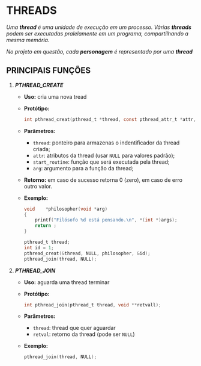 # THREADS
_Uma **thread** é uma unidade de execução em um processo. Várias **threads** podem ser executadas pralelamente em um programa, compartilhando a mesma memória._

_No projeto em questão, cada **personagem** é representado por uma **thread**_


## PRINCIPAIS FUNÇÕES
1. ***PTHREAD_CREATE***
    * **Uso:** cria uma nova tread

    * **Protótipo:** 
        ```c
        int pthread_creat(pthread_t *thread, const pthread_attr_t *attr, void *(*start_routine)(void *), void *arg);
        ```

    * **Parâmetros:**
        - `thread`: ponteiro para armazenas o indentificador da thread criada;
        - `attr`: atributos da thread (usar `NULL` para valores padrão);
        - `start_routine`: função que será executada pela thread;
        - `arg`: argumento para a função da thread;
    
    * **Retorno:** em caso de sucesso retorna 0 (zero), em caso de erro outro valor.

    * **Exemplo:**
        ```c
        void    *philosopher(void *arg)
        {
            printf("Filósofo %d está pensando.\n", *(int *)args);
            return ;
        }

        pthread_t thread;
        int id = 1;
        pthread_creat(&thread, NULL, philosopher, &id);
        pthread_join(thread, NULL);
        ```
  
2. ***PTHREAD_JOIN***
    * **Uso:** aguarda uma thread terminar

    * **Protótipo:**
        ```c
        int pthread_join(pthread_t thread, void **retvall);
        ```
    
    * **Parâmetros:**
        - `thread`: thread que quer aguardar
        - `retval`: retorno da thread (pode ser `NULL`)
    
    * **Exemplo:**
        ```c
        pthread_join(thread, NULL);
        ```
